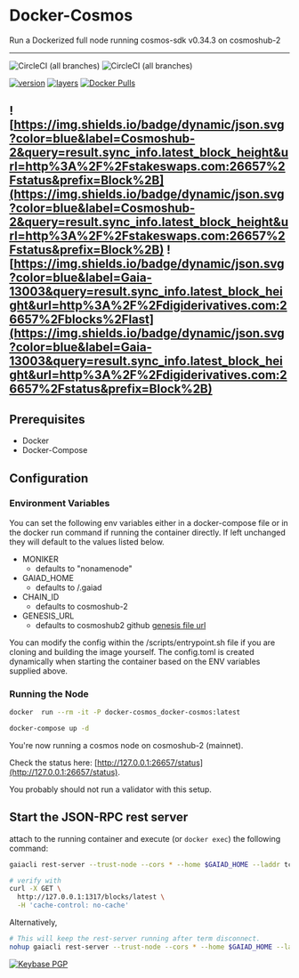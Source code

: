 # Docker-Cosmos

Run a Dockerized full node running cosmos-sdk v0.34.3 on cosmoshub-2

---

![CircleCI (all branches)](https://img.shields.io/circleci/project/github/RyanHendricks/docker-cosmos.svg?label=circleci%20&logo=circleci&logoColor=white)
![CircleCI (all branches)](https://img.shields.io/circleci/project/github/RyanHendricks/docker-cosmos.svg?label=docker%20build&logo=docker&logoColor=white)

[![version](https://images.microbadger.com/badges/version/ryanhendricks/docker-cosmos.svg)](https://microbadger.com/images/ryanhendricks/docker-cosmos)
[![layers](https://images.microbadger.com/badges/image/ryanhendricks/docker-cosmos.svg)](https://microbadger.com/images/ryanhendricks/docker-cosmos)
[![Docker Pulls](https://img.shields.io/docker/pulls/ryanhendricks/docker-cosmos.svg?logo=docker&logoColor=white)](https://hub.docker.com/r/ryanhendricks/docker-cosmos)

![https://img.shields.io/badge/dynamic/json.svg?color=blue&label=Cosmoshub-2&query=result.sync_info.latest_block_height&url=http%3A%2F%2Fstakeswaps.com:26657%2Fstatus&prefix=Block%2B](https://img.shields.io/badge/dynamic/json.svg?color=blue&label=Cosmoshub-2&query=result.sync_info.latest_block_height&url=http%3A%2F%2Fstakeswaps.com:26657%2Fstatus&prefix=Block%2B) ![https://img.shields.io/badge/dynamic/json.svg?color=blue&label=Gaia-13003&query=result.sync_info.latest_block_height&url=http%3A%2F%2Fdigiderivatives.com:26657%2Fblocks%2Flast](https://img.shields.io/badge/dynamic/json.svg?color=blue&label=Gaia-13003&query=result.sync_info.latest_block_height&url=http%3A%2F%2Fdigiderivatives.com:26657%2Fstatus&prefix=Block%2B)
---

## Prerequisites

- Docker
- Docker-Compose

## Configuration

### Environment Variables

You can set the following env variables either in a docker-compose file or in the docker run command if running the container directly. If left unchanged they will default to the values listed below.

- MONIKER
  - defaults to "nonamenode"
- GAIAD_HOME
  - defaults to /.gaiad
- CHAIN_ID
  - defaults to cosmoshub-2
- GENESIS_URL
  - defaults to cosmoshub2 github [genesis file url](https://raw.githubusercontent.com/cosmos/launch/master/genesis.json)

You can modify the config within the /scripts/entrypoint.sh file if you are cloning and building the image yourself. The config.toml is created dynamically when starting the container based on the ENV variables supplied above.

### Running the Node

```sh
docker  run --rm -it -P docker-cosmos_docker-cosmos:latest

docker-compose up -d
```

You're now running a cosmos node on cosmoshub-2 (mainnet).

Check the status here: [http://127.0.0.1:26657/status](http://127.0.0.1:26657/status).

You probably should not run a validator with this setup.

## Start the JSON-RPC rest server

attach to the running container and execute (or ```docker exec```) the following command:

```bash
gaiacli rest-server --trust-node --cors * --home $GAIAD_HOME --laddr tcp://0.0.0.0:1317

# verify with
curl -X GET \
  http://127.0.0.1:1317/blocks/latest \
  -H 'cache-control: no-cache'
```

Alternatively,

```bash
# This will keep the rest-server running after term disconnect.
nohup gaiacli rest-server --trust-node --cors * --home $GAIAD_HOME --laddr tcp://0.0.0.0:1317 > rest_log.txt &
```


[![Keybase PGP](https://img.shields.io/keybase/pgp/ryanhendricks.svg?label=keybase&logo=keybase&logoColor=white)](https://keybase.io/ryanhendricks)